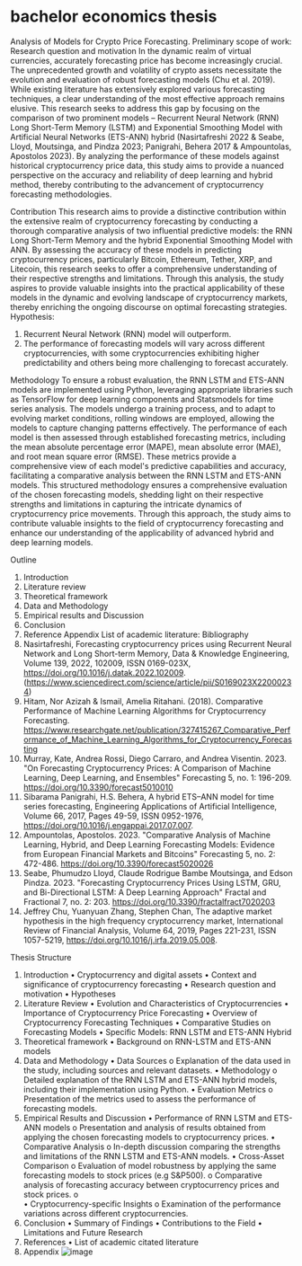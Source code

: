 # bachelor economics thesis

Analysis of Models for Crypto Price Forecasting.
Preliminary scope of work:
Research question and motivation
In the dynamic realm of virtual currencies, accurately forecasting price has become increasingly crucial. The unprecedented growth and volatility of crypto assets necessitate the evolution and evaluation of robust forecasting models (Chu et al.  2019). While existing literature has extensively explored various forecasting techniques, a clear understanding of the most effective approach remains elusive. This research seeks to address this gap by focusing on the comparison of two prominent models – Recurrent Neural Network (RNN) Long Short-Term Memory (LSTM) and Exponential Smoothing Model with Artificial Neural Networks (ETS-ANN) hybrid (Nasirtafreshi 2022 & Seabe, Lloyd, Moutsinga, and Pindza 2023; Panigrahi, Behera 2017 & Ampountolas, Apostolos 2023). By analyzing the performance of these models against historical cryptocurrency price data, this study aims to provide a nuanced perspective on the accuracy and reliability of deep learning and hybrid method, thereby contributing to the advancement of cryptocurrency forecasting methodologies.

Contribution
This research aims to provide a distinctive contribution within the extensive realm of cryptocurrency forecasting by conducting a thorough comparative analysis of two influential predictive models: the RNN Long Short-Term Memory and the hybrid Exponential Smoothing Model with ANN. By assessing the accuracy of these models in predicting cryptocurrency prices, particularly Bitcoin, Ethereum, Tether, XRP, and Litecoin, this research seeks to offer a comprehensive understanding of their respective strengths and limitations. Through this analysis, the study aspires to provide valuable insights into the practical applicability of these models in the dynamic and evolving landscape of cryptocurrency markets, thereby enriching the ongoing discourse on optimal forecasting strategies.
Hypothesis:
1.	Recurrent Neural Network (RNN) model will outperform.
2.	The performance of forecasting models will vary across different cryptocurrencies, with some cryptocurrencies exhibiting higher predictability and others being more challenging to forecast accurately.


Methodology
To ensure a robust evaluation, the RNN LSTM and ETS-ANN models are implemented using Python, leveraging appropriate libraries such as TensorFlow for deep learning components and Statsmodels for time series analysis. The models undergo a training process, and to adapt to evolving market conditions, rolling windows are employed, allowing the models to capture changing patterns effectively.
The performance of each model is then assessed through established forecasting metrics, including the mean absolute percentage error (MAPE), mean absolute error (MAE), and root mean square error (RMSE). These metrics provide a comprehensive view of each model's predictive capabilities and accuracy, facilitating a comparative analysis between the RNN LSTM and ETS-ANN models.
This structured methodology ensures a comprehensive evaluation of the chosen forecasting models, shedding light on their respective strengths and limitations in capturing the intricate dynamics of cryptocurrency price movements. Through this approach, the study aims to contribute valuable insights to the field of cryptocurrency forecasting and enhance our understanding of the applicability of advanced hybrid and deep learning models.

Outline
1.	Introduction
2.	Literature review
3.	Theoretical framework
4.	Data and Methodology
5.	Empirical results and Discussion
6.	Conclusion 
7.	Reference
Appendix
List of academic literature:
Bibliography
1.	Nasirtafreshi, Forecasting cryptocurrency prices using Recurrent Neural Network and Long Short-term Memory, Data & Knowledge Engineering, Volume 139, 2022, 102009, ISSN 0169-023X, https://doi.org/10.1016/j.datak.2022.102009. (https://www.sciencedirect.com/science/article/pii/S0169023X22000234) 
2.	Hitam, Nor Azizah & Ismail, Amelia Ritahani. (2018). Comparative Performance of Machine Learning Algorithms for Cryptocurrency Forecasting. https://www.researchgate.net/publication/327415267_Comparative_Performance_of_Machine_Learning_Algorithms_for_Cryptocurrency_Forecasting 
3.	Murray, Kate, Andrea Rossi, Diego Carraro, and Andrea Visentin. 2023. "On Forecasting Cryptocurrency Prices: A Comparison of Machine Learning, Deep Learning, and Ensembles" Forecasting 5, no. 1: 196-209. https://doi.org/10.3390/forecast5010010
4.	Sibarama Panigrahi, H.S. Behera, A hybrid ETS–ANN model for time series forecasting, Engineering Applications of Artificial Intelligence, Volume 66, 2017, Pages 49-59, ISSN 0952-1976, https://doi.org/10.1016/j.engappai.2017.07.007.
5.	Ampountolas, Apostolos. 2023. "Comparative Analysis of Machine Learning, Hybrid, and Deep Learning Forecasting Models: Evidence from European Financial Markets and Bitcoins" Forecasting 5, no. 2: 472-486. https://doi.org/10.3390/forecast5020026
6.	Seabe, Phumudzo Lloyd, Claude Rodrigue Bambe Moutsinga, and Edson Pindza. 2023. "Forecasting Cryptocurrency Prices Using LSTM, GRU, and Bi-Directional LSTM: A Deep Learning Approach" Fractal and Fractional 7, no. 2: 203. https://doi.org/10.3390/fractalfract7020203
7.	Jeffrey Chu, Yuanyuan Zhang, Stephen Chan, The adaptive market hypothesis in the high frequency cryptocurrency market, International Review of Financial Analysis, Volume 64, 2019, Pages 221-231, ISSN 1057-5219, https://doi.org/10.1016/j.irfa.2019.05.008.








Thesis Structure
1. Introduction
•	Cryptocurrency and digital assets
•	Context and significance of cryptocurrency forecasting
•	Research question and motivation
•	Hypotheses
2. Literature Review
•	Evolution and Characteristics of Cryptocurrencies
•	Importance of Cryptocurrency Price Forecasting
•	Overview of Cryptocurrency Forecasting Techniques
•	Comparative Studies on Forecasting Models
•	Specific Models: RNN LSTM and ETS-ANN Hybrid
3.	Theoretical framework
•	Background on RNN-LSTM and ETS-ANN models
4.	Data and Methodology
•	Data Sources 
o	Explanation of the data used in the study, including sources and relevant datasets.
•	Methodology 
o	Detailed explanation of the RNN LSTM and ETS-ANN hybrid models, including their implementation using Python.
•	Evaluation Metrics 
o	Presentation of the metrics used to assess the performance of forecasting models.
4. Empirical Results and Discussion
•	Performance of RNN LSTM and ETS-ANN models 
o	Presentation and analysis of results obtained from applying the chosen forecasting models to cryptocurrency prices.
•	Comparative Analysis 
o	In-depth discussion comparing the strengths and limitations of the RNN LSTM and ETS-ANN models.
•	Cross-Asset Comparison 
o	Evaluation of model robustness by applying the same forecasting models to stock prices (e.g S&P500).
o	Comparative analysis of forecasting accuracy between cryptocurrency prices and stock prices.
o	
•	Cryptocurrency-specific Insights 
o	Examination of the performance variations across different cryptocurrencies.
5. Conclusion
•	Summary of Findings 
•	Contributions to the Field 
•	Limitations and Future Research 
6. References
•	List of academic citated literature 
7. Appendix
![image](https://github.com/user-attachments/assets/285aff48-bb94-4fbe-8325-d89b4ce3a372)

